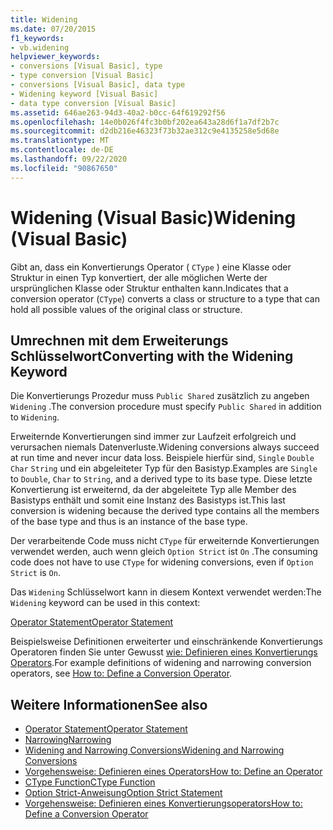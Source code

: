 ```yaml
---
title: Widening
ms.date: 07/20/2015
f1_keywords:
- vb.widening
helpviewer_keywords:
- conversions [Visual Basic], type
- type conversion [Visual Basic]
- conversions [Visual Basic], data type
- Widening keyword [Visual Basic]
- data type conversion [Visual Basic]
ms.assetid: 646ae263-94d3-40a2-b0cc-64f619292f56
ms.openlocfilehash: 14e0b026f4fc3b0bf202ea643a28d6f1a7df2b7c
ms.sourcegitcommit: d2db216e46323f73b32ae312c9e4135258e5d68e
ms.translationtype: MT
ms.contentlocale: de-DE
ms.lasthandoff: 09/22/2020
ms.locfileid: "90867650"
---
```

# <a name="widening-visual-basic"></a><span data-ttu-id="c4b2c-102">Widening (Visual Basic)</span><span class="sxs-lookup"><span data-stu-id="c4b2c-102">Widening (Visual Basic)</span></span>

<span data-ttu-id="c4b2c-103">Gibt an, dass ein Konvertierungs Operator ( `CType` ) eine Klasse oder Struktur in einen Typ konvertiert, der alle möglichen Werte der ursprünglichen Klasse oder Struktur enthalten kann.</span><span class="sxs-lookup"><span data-stu-id="c4b2c-103">Indicates that a conversion operator (`CType`) converts a class or structure to a type that can hold all possible values of the original class or structure.</span></span>  
  
## <a name="converting-with-the-widening-keyword"></a><span data-ttu-id="c4b2c-104">Umrechnen mit dem Erweiterungs Schlüsselwort</span><span class="sxs-lookup"><span data-stu-id="c4b2c-104">Converting with the Widening Keyword</span></span>  

 <span data-ttu-id="c4b2c-105">Die Konvertierungs Prozedur muss `Public Shared` zusätzlich zu angeben `Widening` .</span><span class="sxs-lookup"><span data-stu-id="c4b2c-105">The conversion procedure must specify `Public Shared` in addition to `Widening`.</span></span>  
  
 <span data-ttu-id="c4b2c-106">Erweiternde Konvertierungen sind immer zur Laufzeit erfolgreich und verursachen niemals Datenverluste.</span><span class="sxs-lookup"><span data-stu-id="c4b2c-106">Widening conversions always succeed at run time and never incur data loss.</span></span> <span data-ttu-id="c4b2c-107">Beispiele hierfür sind, `Single` `Double` `Char` `String` und ein abgeleiteter Typ für den Basistyp.</span><span class="sxs-lookup"><span data-stu-id="c4b2c-107">Examples are `Single` to `Double`, `Char` to `String`, and a derived type to its base type.</span></span> <span data-ttu-id="c4b2c-108">Diese letzte Konvertierung ist erweiternd, da der abgeleitete Typ alle Member des Basistyps enthält und somit eine Instanz des Basistyps ist.</span><span class="sxs-lookup"><span data-stu-id="c4b2c-108">This last conversion is widening because the derived type contains all the members of the base type and thus is an instance of the base type.</span></span>  
  
 <span data-ttu-id="c4b2c-109">Der verarbeitende Code muss nicht `CType` für erweiternde Konvertierungen verwendet werden, auch wenn gleich `Option Strict` ist `On` .</span><span class="sxs-lookup"><span data-stu-id="c4b2c-109">The consuming code does not have to use `CType` for widening conversions, even if `Option Strict` is `On`.</span></span>  
  
 <span data-ttu-id="c4b2c-110">Das `Widening` Schlüsselwort kann in diesem Kontext verwendet werden:</span><span class="sxs-lookup"><span data-stu-id="c4b2c-110">The `Widening` keyword can be used in this context:</span></span>  
  
 [<span data-ttu-id="c4b2c-111">Operator Statement</span><span class="sxs-lookup"><span data-stu-id="c4b2c-111">Operator Statement</span></span>](../statements/operator-statement.md)  
  
 <span data-ttu-id="c4b2c-112">Beispielsweise Definitionen erweiterter und einschränkende Konvertierungs Operatoren finden Sie unter Gewusst [wie: Definieren eines Konvertierungs Operators](../../programming-guide/language-features/procedures/how-to-define-a-conversion-operator.md).</span><span class="sxs-lookup"><span data-stu-id="c4b2c-112">For example definitions of widening and narrowing conversion operators, see [How to: Define a Conversion Operator](../../programming-guide/language-features/procedures/how-to-define-a-conversion-operator.md).</span></span>  
  
## <a name="see-also"></a><span data-ttu-id="c4b2c-113">Weitere Informationen</span><span class="sxs-lookup"><span data-stu-id="c4b2c-113">See also</span></span>

- [<span data-ttu-id="c4b2c-114">Operator Statement</span><span class="sxs-lookup"><span data-stu-id="c4b2c-114">Operator Statement</span></span>](../statements/operator-statement.md)
- [<span data-ttu-id="c4b2c-115">Narrowing</span><span class="sxs-lookup"><span data-stu-id="c4b2c-115">Narrowing</span></span>](narrowing.md)
- [<span data-ttu-id="c4b2c-116">Widening and Narrowing Conversions</span><span class="sxs-lookup"><span data-stu-id="c4b2c-116">Widening and Narrowing Conversions</span></span>](../../programming-guide/language-features/data-types/widening-and-narrowing-conversions.md)
- [<span data-ttu-id="c4b2c-117">Vorgehensweise: Definieren eines Operators</span><span class="sxs-lookup"><span data-stu-id="c4b2c-117">How to: Define an Operator</span></span>](../../programming-guide/language-features/procedures/how-to-define-an-operator.md)
- [<span data-ttu-id="c4b2c-118">CType Function</span><span class="sxs-lookup"><span data-stu-id="c4b2c-118">CType Function</span></span>](../functions/ctype-function.md)
- [<span data-ttu-id="c4b2c-119">Option Strict-Anweisung</span><span class="sxs-lookup"><span data-stu-id="c4b2c-119">Option Strict Statement</span></span>](../statements/option-strict-statement.md)
- [<span data-ttu-id="c4b2c-120">Vorgehensweise: Definieren eines Konvertierungsoperators</span><span class="sxs-lookup"><span data-stu-id="c4b2c-120">How to: Define a Conversion Operator</span></span>](../../programming-guide/language-features/procedures/how-to-define-a-conversion-operator.md)
